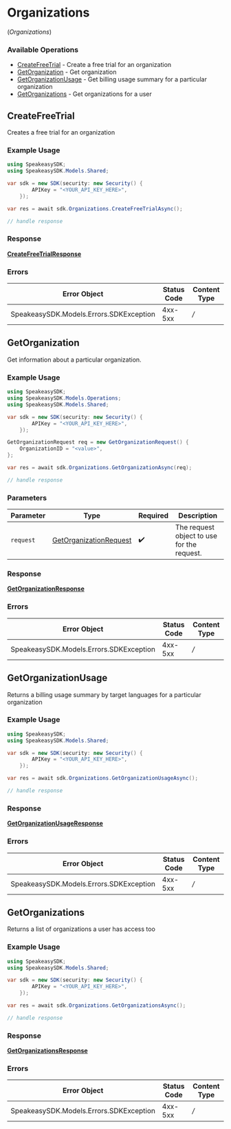 # Organizations
(*Organizations*)

### Available Operations

* [CreateFreeTrial](#createfreetrial) - Create a free trial for an organization
* [GetOrganization](#getorganization) - Get organization
* [GetOrganizationUsage](#getorganizationusage) - Get billing usage summary for a particular organization
* [GetOrganizations](#getorganizations) - Get organizations for a user

## CreateFreeTrial

Creates a free trial for an organization

### Example Usage

```csharp
using SpeakeasySDK;
using SpeakeasySDK.Models.Shared;

var sdk = new SDK(security: new Security() {
        APIKey = "<YOUR_API_KEY_HERE>",
    });

var res = await sdk.Organizations.CreateFreeTrialAsync();

// handle response
```


### Response

**[CreateFreeTrialResponse](../../Models/Operations/CreateFreeTrialResponse.md)**
### Errors

| Error Object                            | Status Code                             | Content Type                            |
| --------------------------------------- | --------------------------------------- | --------------------------------------- |
| SpeakeasySDK.Models.Errors.SDKException | 4xx-5xx                                 | */*                                     |

## GetOrganization

Get information about a particular organization.

### Example Usage

```csharp
using SpeakeasySDK;
using SpeakeasySDK.Models.Operations;
using SpeakeasySDK.Models.Shared;

var sdk = new SDK(security: new Security() {
        APIKey = "<YOUR_API_KEY_HERE>",
    });

GetOrganizationRequest req = new GetOrganizationRequest() {
    OrganizationID = "<value>",
};

var res = await sdk.Organizations.GetOrganizationAsync(req);

// handle response
```

### Parameters

| Parameter                                                                   | Type                                                                        | Required                                                                    | Description                                                                 |
| --------------------------------------------------------------------------- | --------------------------------------------------------------------------- | --------------------------------------------------------------------------- | --------------------------------------------------------------------------- |
| `request`                                                                   | [GetOrganizationRequest](../../Models/Operations/GetOrganizationRequest.md) | :heavy_check_mark:                                                          | The request object to use for the request.                                  |


### Response

**[GetOrganizationResponse](../../Models/Operations/GetOrganizationResponse.md)**
### Errors

| Error Object                            | Status Code                             | Content Type                            |
| --------------------------------------- | --------------------------------------- | --------------------------------------- |
| SpeakeasySDK.Models.Errors.SDKException | 4xx-5xx                                 | */*                                     |

## GetOrganizationUsage

Returns a billing usage summary by target languages for a particular organization

### Example Usage

```csharp
using SpeakeasySDK;
using SpeakeasySDK.Models.Shared;

var sdk = new SDK(security: new Security() {
        APIKey = "<YOUR_API_KEY_HERE>",
    });

var res = await sdk.Organizations.GetOrganizationUsageAsync();

// handle response
```


### Response

**[GetOrganizationUsageResponse](../../Models/Operations/GetOrganizationUsageResponse.md)**
### Errors

| Error Object                            | Status Code                             | Content Type                            |
| --------------------------------------- | --------------------------------------- | --------------------------------------- |
| SpeakeasySDK.Models.Errors.SDKException | 4xx-5xx                                 | */*                                     |

## GetOrganizations

Returns a list of organizations a user has access too

### Example Usage

```csharp
using SpeakeasySDK;
using SpeakeasySDK.Models.Shared;

var sdk = new SDK(security: new Security() {
        APIKey = "<YOUR_API_KEY_HERE>",
    });

var res = await sdk.Organizations.GetOrganizationsAsync();

// handle response
```


### Response

**[GetOrganizationsResponse](../../Models/Operations/GetOrganizationsResponse.md)**
### Errors

| Error Object                            | Status Code                             | Content Type                            |
| --------------------------------------- | --------------------------------------- | --------------------------------------- |
| SpeakeasySDK.Models.Errors.SDKException | 4xx-5xx                                 | */*                                     |
